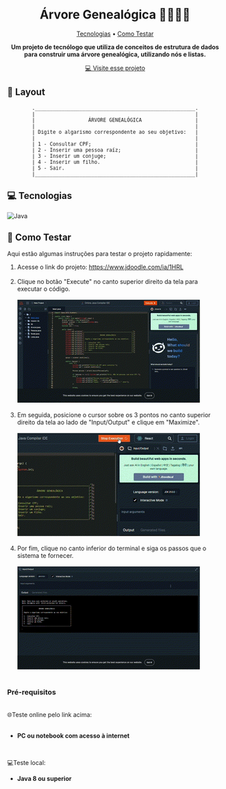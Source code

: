 <h1 align="center" style="font-weight: bold;">Árvore Genealógica 👨‍👩‍👧‍👦</h1>

<p align="center">
 <a href="#technologies">Tecnologias</a> •
 <a href="#started">Como Testar</a>
</p>

<p align="center">
    <b>Um projeto de tecnólogo que utiliza de conceitos de estrutura de dados para construir uma árvore genealógica, utilizando nós e listas.</b>
</p>

<p align="center">
     <a href="https://www.jdoodle.com/ia/1HRL">💻 Visite esse projeto</a>
</p>

<h2 id="layout">🎨 Layout</h2>


<pre align="center" style="font-size: clamp(10px,1.2vw,15px); text-wrap: nowrap;">
.______________________________________________________.
|                                                      |
|                  ÁRVORE GENEALÓGICA                  |
|                                                      |
| Digite o algarismo correspondente ao seu objetivo:   |
|                                                      |
| 1 - Consultar CPF;                                   |
| 2 - Inserir uma pessoa raíz;                         |
| 3 - Inserir um conjuge;                              |
| 4 - Inserir um filho.                                |
| 5 - Sair.                                            |
|______________________________________________________|
</pre>


<h2 id="technologies">💻 Tecnologias</h2>

![Java](https://img.shields.io/badge/java-%23ED8B00.svg?style=for-the-badge&logo=openjdk&logoColor=white)

<h2 id="started">🚀 Como Testar</h2>

Aqui estão algumas instruções para testar o projeto rapidamente:
1. Acesse o link do projeto:
https://www.jdoodle.com/ia/1HRL<br><br>
2. Clique no botão "Execute" no canto superior direito da tela para executar o código.<br><br>
<img src="images/gif-step1.gif"><br><br>
3. Em seguida, posicione o cursor sobre os 3 pontos no canto superior direito da tela ao lado de "Input/Output" e clique em "Maximize".<br><br>
<img src="images/gif-step2.gif"><br><br>
4. Por fim, clique no canto inferior do terminal e siga os passos que o sistema te fornecer.<br><br>
<img src="images/gif-step3.gif"><br><br>

<h3>Pré-requisitos</h3>
<br>
🌐Teste online pelo link acima:
<br><br><b>

- PC ou notebook com acesso à internet
</b>
<br>

💻Teste local:<b>

- Java 8 ou superior
</b>

